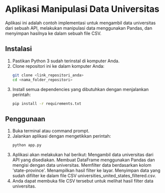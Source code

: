 # Aplikasi Manipulasi Data Universitas

Aplikasi ini adalah contoh implementasi untuk mengambil data universitas dari sebuah API, melakukan manipulasi data menggunakan Pandas, dan menyimpan hasilnya ke dalam sebuah file CSV.

## Instalasi

1. Pastikan Python 3 sudah terinstal di komputer Anda.
2. Clone repositori ini ke dalam komputer Anda:
   ```bash
   git clone <link_repositori_anda>
   cd <nama_folder_repositori>
3. Install semua dependencies yang dibutuhkan dengan menjalankan perintah:
   ```bash
   pip install -r requirements.txt

## Penggunaan
1. Buka terminal atau command prompt.
2. Jalankan aplikasi dengan mengetikkan perintah:
   ```bash
   python app.py
3. Aplikasi akan melakukan hal berikut:
    Mengambil data universitas dari API yang disediakan.
    Membuat DataFrame menggunakan Pandas dan mengisi dengan data universitas.
    Memfilter data berdasarkan kolom 'state-province'.
    Menampilkan hasil filter ke layar.
    Menyimpan data yang sudah difilter ke dalam file CSV universities_united_states_filtered.csv.
4. Anda dapat membuka file CSV tersebut untuk melihat hasil filter data universitas.